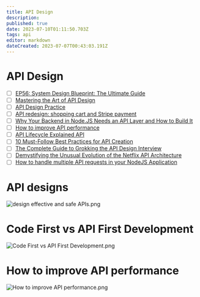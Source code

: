 ```yaml
---
title: API Design
description: 
published: true
date: 2023-07-10T01:11:50.703Z
tags: api
editor: markdown
dateCreated: 2023-07-07T00:43:03.191Z
---
```


# API Design
- [ ] [EP56: System Design Blueprint: The Ultimate Guide](https://blog.bytebytego.com/p/ep56-system-design-blueprint-the?utm_source=profile&utm_medium=reader2)
- [ ] [Mastering the Art of API Design](https://blog.bytebytego.com/p/api-design?utm_source=profile&utm_medium=reader2)
- [ ] [API Design Practice](https://medium.com/api-center/api-design-practice-7fce69e6336c)
- [ ] [API redesign: shopping cart and Stripe payment](https://blog.bytebytego.com/p/api-redesign-shopping-cart-and-stripe?utm_source=profile&utm_medium=reader2)
- [ ] [Why Your Backend in Node.JS Needs an API Layer and How to Build It](https://semaphoreci.medium.com/why-your-backend-in-node-js-needs-an-api-layer-and-how-to-build-it-3e4e4c262a2a)
- [ ] [How to improve API performance](https://blog.bytebytego.com/p/ep64-how-to-improve-api-performance?utm_source=profile&utm_medium=reader2)
- [ ] [API Lifecycle Explained API](https://medium.com/@shubhadeepchat/api-lifecycle-explained-8c3d1aca7316)
- [ ] [10 Must-Follow Best Practices for API Creation](https://sandydev.medium.com/10-must-follow-best-practices-for-api-creation-3434cd5dc098)
- [ ] [The Complete Guide to Grokking the API Design Interview](https://grokkingtechinterview.com/the-complete-guide-to-grokking-the-api-design-interview-9219c0bec786)
- [ ] [Demystifying the Unusual Evolution of the Netflix API Architecture](https://www.youtube.com/watch?v=Uu32ggF-DWg&ab_channel=ByteByteGo&loop=0)
- [ ] [How to handle multiple API requests in your NodeJS Application](https://medium.com/@abhinavcv007/how-to-handle-multiple-api-requests-in-your-nodejs-application-cfa298e11b28)

# API designs

![design effective and safe APIs.png](http://192.168.25.60:8000/files/file_storage/63a3df66.png)

# Code First vs API First Development

![Code First vs API First Development.png](http://192.168.25.60:8000/files/file_storage/fc7c2199.png)

# How to improve API performance
![How to improve API performance.png](http://192.168.25.60:8000/files/file_storage/c6f0c599.png)